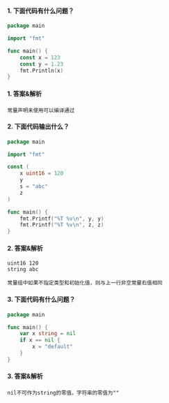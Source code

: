 #### 1. 下面代码有什么问题？

```go
package main

import "fmt"

func main() {
	const x = 123
	const y = 1.23
	fmt.Println(x)
}
```

#### 1. 答案&解析

```text
常量声明未使用可以编译通过
```

#### 2. 下面代码输出什么？

```go
package main

import "fmt"

const (
	x uint16 = 120
	y
	s = "abc"
	z
)

func main() {
	fmt.Printf("%T %v\n", y, y)
	fmt.Printf("%T %v\n", z, z)
}
```

#### 2. 答案&解析

```text
uint16 120
string abc

常量组中如果不指定类型和初始化值，则与上一行非空常量右值相同
```

#### 3. 下面代码有什么问题？

```go
package main

func main() {
	var x string = nil
	if x == nil {
		x = "default"
	}
}
```

#### 3. 答案&解析

```text
nil不可作为string的零值。字符串的零值为""
```
